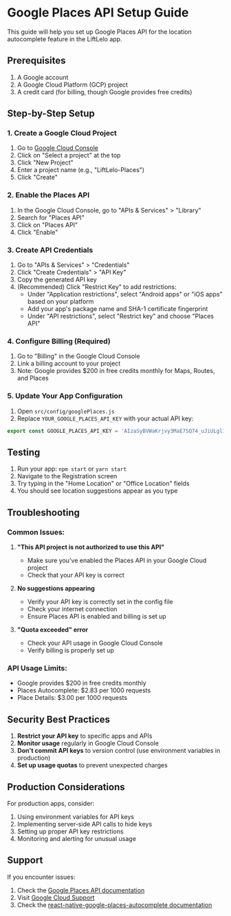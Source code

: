# Google Places API Setup Guide

This guide will help you set up Google Places API for the location autocomplete feature in the LiftLelo app.

## Prerequisites

1. A Google account
2. A Google Cloud Platform (GCP) project
3. A credit card (for billing, though Google provides free credits)

## Step-by-Step Setup

### 1. Create a Google Cloud Project

1. Go to [Google Cloud Console](https://console.cloud.google.com/)
2. Click on "Select a project" at the top
3. Click "New Project"
4. Enter a project name (e.g., "LiftLelo-Places")
5. Click "Create"

### 2. Enable the Places API

1. In the Google Cloud Console, go to "APIs & Services" > "Library"
2. Search for "Places API"
3. Click on "Places API"
4. Click "Enable"

### 3. Create API Credentials

1. Go to "APIs & Services" > "Credentials"
2. Click "Create Credentials" > "API Key"
3. Copy the generated API key
4. (Recommended) Click "Restrict Key" to add restrictions:
   - Under "Application restrictions", select "Android apps" or "iOS apps" based on your platform
   - Add your app's package name and SHA-1 certificate fingerprint
   - Under "API restrictions", select "Restrict key" and choose "Places API"

### 4. Configure Billing (Required)

1. Go to "Billing" in the Google Cloud Console
2. Link a billing account to your project
3. Note: Google provides $200 in free credits monthly for Maps, Routes, and Places

### 5. Update Your App Configuration

1. Open `src/config/googlePlaces.js`
2. Replace `YOUR_GOOGLE_PLACES_API_KEY` with your actual API key:

```javascript
export const GOOGLE_PLACES_API_KEY = 'AIzaSyBVWaKrjvy3MaE7SQ74_uJiULgl1JY0H-Y';
```

## Testing

1. Run your app: `npm start` or `yarn start`
2. Navigate to the Registration screen
3. Try typing in the "Home Location" or "Office Location" fields
4. You should see location suggestions appear as you type

## Troubleshooting

### Common Issues:

1. **"This API project is not authorized to use this API"**

   - Make sure you've enabled the Places API in your Google Cloud project
   - Check that your API key is correct

2. **No suggestions appearing**

   - Verify your API key is correctly set in the config file
   - Check your internet connection
   - Ensure Places API is enabled and billing is set up

3. **"Quota exceeded" error**
   - Check your API usage in Google Cloud Console
   - Verify billing is properly set up

### API Usage Limits:

- Google provides $200 in free credits monthly
- Places Autocomplete: $2.83 per 1000 requests
- Place Details: $3.00 per 1000 requests

## Security Best Practices

1. **Restrict your API key** to specific apps and APIs
2. **Monitor usage** regularly in Google Cloud Console
3. **Don't commit API keys** to version control (use environment variables in production)
4. **Set up usage quotas** to prevent unexpected charges

## Production Considerations

For production apps, consider:

1. Using environment variables for API keys
2. Implementing server-side API calls to hide keys
3. Setting up proper API key restrictions
4. Monitoring and alerting for unusual usage

## Support

If you encounter issues:

1. Check the [Google Places API documentation](https://developers.google.com/places/web-service/overview)
2. Visit [Google Cloud Support](https://cloud.google.com/support)
3. Check the [react-native-google-places-autocomplete documentation](https://github.com/FaridSafi/react-native-google-places-autocomplete)
